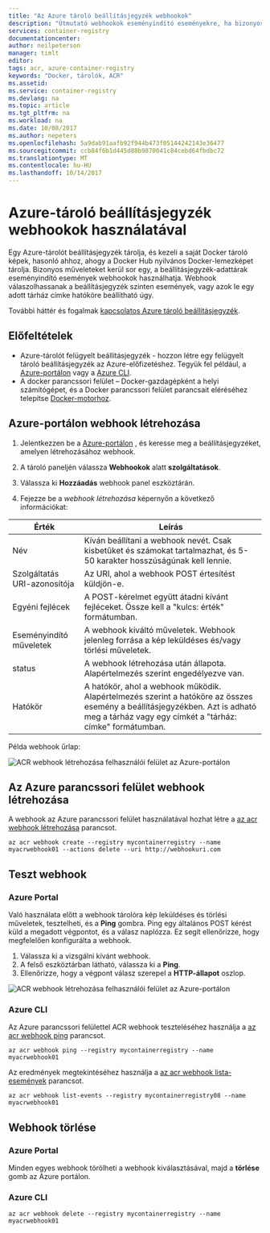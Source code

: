 ```yaml
---
title: "Az Azure tároló beállításjegyzék webhookok"
description: "Útmutató webhookok eseményindító eseményekre, ha bizonyos műveleteket a beállításjegyzék adattárak lép fel."
services: container-registry
documentationcenter: 
author: neilpeterson
manager: timlt
editor: 
tags: acr, azure-container-registry
keywords: "Docker, tárolók, ACR"
ms.assetid: 
ms.service: container-registry
ms.devlang: na
ms.topic: article
ms.tgt_pltfrm: na
ms.workload: na
ms.date: 10/08/2017
ms.author: nepeters
ms.openlocfilehash: 5a9dab91aafb92f944b473f05144242143e36477
ms.sourcegitcommit: ccb84f6b1d445d88b9870041c84cebd64fbdbc72
ms.translationtype: MT
ms.contentlocale: hu-HU
ms.lasthandoff: 10/14/2017
---
```

# <a name="using-azure-container-registry-webhooks"></a>Azure-tároló beállításjegyzék webhookok használatával

Egy Azure-tárolót beállításjegyzék tárolja, és kezeli a saját Docker tároló képek, hasonló ahhoz, ahogy a Docker Hub nyilvános Docker-lemezképet tárolja. Bizonyos műveleteket kerül sor egy, a beállításjegyzék-adattárak eseményindító események webhookok használhatja. Webhook válaszolhassanak a beállításjegyzék szinten események, vagy azok le egy adott tárház címke hatóköre beállítható úgy.

További háttér és fogalmak [kapcsolatos Azure tároló beállításjegyzék](./container-registry-intro.md).

## <a name="prerequisites"></a>Előfeltételek

- Azure-tárolót felügyelt beállításjegyzék - hozzon létre egy felügyelt tároló beállításjegyzék az Azure-előfizetéshez. Tegyük fel például, a [Azure-portálon](container-registry-get-started-portal.md) vagy a [Azure CLI](container-registry-get-started-azure-cli.md).
- A docker parancssori felület – Docker-gazdagépként a helyi számítógépet, és a Docker parancssori felület parancsait eléréséhez telepítse [Docker-motorhoz](https://docs.docker.com/engine/installation/).

## <a name="create-webhook-azure-portal"></a>Azure-portálon webhook létrehozása

1. Jelentkezzen be a [Azure-portálon](https://portal.azure.com) , és keresse meg a beállításjegyzéket, amelyen létrehozásához webhook.

2. A tároló paneljén válassza **Webhookok** alatt **szolgáltatások**.

3. Válassza ki **Hozzáadás** webhook panel eszköztárán.

4. Fejezze be a *webhook létrehozása* képernyőn a következő információkat:

| Érték | Leírás |
|---|---|
| Név | Kíván beállítani a webhook nevét. Csak kisbetűket és számokat tartalmazhat, és 5-50 karakter hosszúságúnak kell lennie. |
| Szolgáltatás URI-azonosítója | Az URI, ahol a webhook POST értesítést küldjön-e. |
| Egyéni fejlécek | A POST-kérelmet együtt átadni kívánt fejléceket. Össze kell a "kulcs: érték" formátumban. |
| Eseményindító műveletek | A webhook kiváltó műveletek. Webhook jelenleg forrása a kép leküldéses és/vagy törlési műveletek. |
| status | A webhook létrehozása után állapota. Alapértelmezés szerint engedélyezve van. |
| Hatókör | A hatókör, ahol a webhook működik. Alapértelmezés szerint a hatóköre az összes esemény a beállításjegyzékben. Azt is adható meg a tárház vagy egy címkét a "tárház: címke" formátumban. |

Példa webhook űrlap:

![ACR webhook létrehozása felhasználói felület az Azure-portálon](./media/container-registry-webhook/webhook.png)

## <a name="create-webhook-azure-cli"></a>Az Azure parancssori felület webhook létrehozása

A webhook az Azure parancssori felület használatával hozhat létre a [az acr webhook létrehozása](/cli/azure/acr/webhook#create) parancsot.

```azurecli-interactive
az acr webhook create --registry mycontainerregistry --name myacrwebhook01 --actions delete --uri http://webhookuri.com
```

## <a name="test-webhook"></a>Teszt webhook

### <a name="azure-portal"></a>Azure Portal

Való használata előtt a webhook tárolóra kép leküldéses és törlési műveletek, tesztelheti, és a **Ping** gombra. Ping egy általános POST kérést küld a megadott végpontot, és a válasz naplózza. Ez segít ellenőrizze, hogy megfelelően konfigurálta a webhook.

1. Válassza ki a vizsgálni kívánt webhook.
2. A felső eszköztárban látható, válassza ki a **Ping**.
3. Ellenőrizze, hogy a végpont válasz szerepel a **HTTP-állapot** oszlop.

![ACR webhook létrehozása felhasználói felület az Azure-portálon](./media/container-registry-webhook/webhook-02.png)

### <a name="azure-cli"></a>Azure CLI

Az Azure parancssori felülettel ACR webhook teszteléséhez használja a [az acr webhook ping](/cli/azure/acr/webhook#ping) parancsot.

```azurecli-interactive
az acr webhook ping --registry mycontainerregistry --name myacrwebhook01
```

Az eredmények megtekintéséhez használja a [az acr webhook lista-események](/cli/azure/acr/webhook#list-events) parancsot.

```azurecli-interactive
az acr webhook list-events --registry mycontainerregistry08 --name myacrwebhook01
```

## <a name="delete-webhook"></a>Webhook törlése

### <a name="azure-portal"></a>Azure Portal

Minden egyes webhook törölheti a webhook kiválasztásával, majd a **törlése** gomb az Azure portálon.

### <a name="azure-cli"></a>Azure CLI

```azurecli-interactive
az acr webhook delete --registry mycontainerregistry --name myacrwebhook01
```
